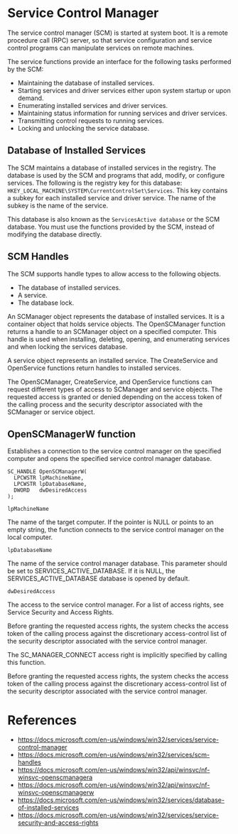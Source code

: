 # Service Control Manager

The service control manager (SCM) is started at system boot. It is a remote procedure call (RPC) server, so that service configuration and service control programs can manipulate services on remote machines.

The service functions provide an interface for the following tasks performed by the SCM:

* Maintaining the database of installed services.
* Starting services and driver services either upon system startup or upon demand.
* Enumerating installed services and driver services.
* Maintaining status information for running services and driver services.
* Transmitting control requests to running services.
* Locking and unlocking the service database.

## Database of Installed Services

The SCM maintains a database of installed services in the registry. The database is used by the SCM and programs that add, modify, or configure services. The following is the registry key for this database: `HKEY_LOCAL_MACHINE\SYSTEM\CurrentControlSet\Services`. This key contains a subkey for each installed service and driver service. The name of the subkey is the name of the service.

This database is also known as the `ServicesActive database` or the SCM database. You must use the functions provided by the SCM, instead of modifying the database directly.

## SCM Handles

The SCM supports handle types to allow access to the following objects.

* The database of installed services.
* A service.
* The database lock.

An SCManager object represents the database of installed services. It is a container object that holds service objects. The OpenSCManager function returns a handle to an SCManager object on a specified computer. This handle is used when installing, deleting, opening, and enumerating services and when locking the services database.

A service object represents an installed service. The CreateService and OpenService functions return handles to installed services.

The OpenSCManager, CreateService, and OpenService functions can request different types of access to SCManager and service objects. The requested access is granted or denied depending on the access token of the calling process and the security descriptor associated with the SCManager or service object.

## OpenSCManagerW function

Establishes a connection to the service control manager on the specified computer and opens the specified service control manager database.

```
SC_HANDLE OpenSCManagerW(
  LPCWSTR lpMachineName,
  LPCWSTR lpDatabaseName,
  DWORD   dwDesiredAccess
);
```

`lpMachineName`

The name of the target computer. If the pointer is NULL or points to an empty string, the function connects to the service control manager on the local computer.

`lpDatabaseName`

The name of the service control manager database. This parameter should be set to SERVICES_ACTIVE_DATABASE. If it is NULL, the SERVICES_ACTIVE_DATABASE database is opened by default.

`dwDesiredAccess`

The access to the service control manager. For a list of access rights, see Service Security and Access Rights.

Before granting the requested access rights, the system checks the access token of the calling process against the discretionary access-control list of the security descriptor associated with the service control manager.

The SC_MANAGER_CONNECT access right is implicitly specified by calling this function.

Before granting the requested access rights, the system checks the access token of the calling process against the discretionary access-control list of the security descriptor associated with the service control manager.

# References

* https://docs.microsoft.com/en-us/windows/win32/services/service-control-manager
* https://docs.microsoft.com/en-us/windows/win32/services/scm-handles
* https://docs.microsoft.com/en-us/windows/win32/api/winsvc/nf-winsvc-openscmanagera
* https://docs.microsoft.com/en-us/windows/win32/api/winsvc/nf-winsvc-openscmanagerw
* https://docs.microsoft.com/en-us/windows/win32/services/database-of-installed-services
* https://docs.microsoft.com/en-us/windows/win32/services/service-security-and-access-rights